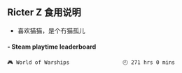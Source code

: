 ## Ricter Z 食用说明
- 喜欢猫猫，是个冇猫孤儿

<!-- steam-box start -->
#### - Steam playtime leaderboard
```text
🎮 World of Warships                 🕘 271 hrs 0 mins
```
<!-- Powered by https://github.com/YouEclipse/steam-box . -->
<!-- steam-box end -->
